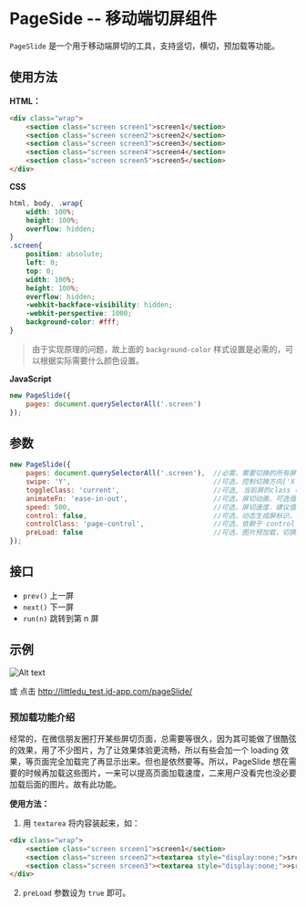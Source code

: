 # PageSide -- 移动端切屏组件

`PageSlide` 是一个用于移动端屏切的工具，支持竖切，横切，预加载等功能。

## 使用方法

**HTML：**
```html
<div class="wrap">
    <section class="screen screen1">screen1</section>
    <section class="screen screen2">screen2</section>
    <section class="screen screen3">screen3</section>
    <section class="screen screen4">screen4</section>
    <section class="screen screen5">screen5</section>
</div>
```

**CSS**
```css
html, body, .wrap{
    width: 100%;
    height: 100%;
    overflow: hidden;
}
.screen{
    position: absolute;
    left: 0;
    top: 0;
    width: 100%;
    height: 100%;
    overflow: hidden;
    -webkit-backface-visibility: hidden;
    -webkit-perspective: 1000;
    background-color: #fff;
}
```
>由于实现原理的问题，故上面的 `background-color` 样式设置是必需的，可以根据实际需要什么颜色设置。

**JavaScript**
```javascript
new PageSlide({
    pages: document.querySelectorAll('.screen')
});
```

## 参数

```javascript
new PageSlide({
    pages: document.querySelectorAll('.screen'),  //必需，需要切换的所有屏
    swipe: 'Y',                                   //可选，控制切换方向['X', 'Y']，默认值为 'Y'
    toggleClass: 'current',                       //可选, 当前屏的class (方便实现内容的进场动画)，默认值为 'current'
    animateFn: 'ease-in-out',                     //可选，屏切动画，可选值为 ['linear', 'ease', 'ease-in', 'ease-out', 'ease-in-out']，默认值为 'ease-in-out'
    speed: 500,                                   //可选，屏切速度，建议值范围为[100-1000]，默认值为 500
    control: false,                               //可选，动态生成屏标识，默认为 false
    controlClass: 'page-control',                 //可选，依赖于 control 属性，方便用户设置标识样式，默认值为 'page-control'
    preLoad: false                                //可选，图片预加载，切换到当前屏时，预先加载下一屏的图片，默认为 false
});
```

## 接口

- `prev()` 上一屏
- `next()` 下一屏
- `run(n)` 跳转到第 n 屏

## 示例

![Alt text](https://raw.githubusercontent.com/littledu/littledu.github.io/master/demo/pageSlide/cli.jpg)

或 点击 http://littledu_test.jd-app.com/pageSlide/


### 预加载功能介绍

经常的，在微信朋友圈打开某些屏切页面，总需要等很久，因为其可能做了很酷弦的效果，用了不少图片，为了让效果体验更流畅，所以有些会加一个 loading 效果，等页面完全加载完了再显示出来。但也是依然要等。所以，PageSlide 想在需要的时候再加载这些图片，一来可以提高页面加载速度，二来用户没看完也没必要加载后面的图片。故有此功能。

**使用方法：**  

1. 用 `textarea` 将内容装起来，如：
```html
<div class="wrap">
    <section class="screen srceen1">screen1</section>
    <section class="screen srceen2"><textarea style="display:none;">srceen2</textarea></section>
    <section class="screen srceen3"><textarea style="display:none;">>srceen3</textarea></section>
</div>
```
2. `preLoad` 参数设为 `true` 即可。



